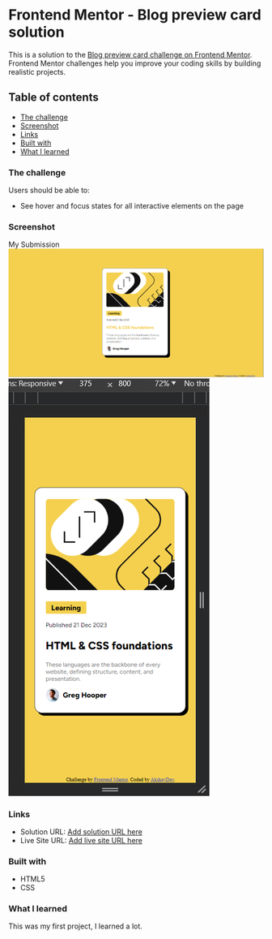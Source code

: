 # Frontend Mentor - Blog preview card solution

This is a solution to the [Blog preview card challenge on Frontend Mentor](https://www.frontendmentor.io/challenges/blog-preview-card-ckPaj01IcS). Frontend Mentor challenges help you improve your coding skills by building realistic projects. 

## Table of contents


  - [The challenge](#the-challenge)
  - [Screenshot](#screenshot)
  - [Links](#links)
  - [Built with](#built-with)
  - [What I learned](#what-i-learned)


### The challenge

Users should be able to:

- See hover and focus states for all interactive elements on the page

### Screenshot

My Submission
![desktop](screenshots\Screenshot1.png)
![mobile](screenshots\Screenshot2.png)


### Links

- Solution URL: [Add solution URL here](https://your-solution-url.com)
- Live Site URL: [Add live site URL here](https://your-live-site-url.com) 

### Built with

- HTML5
- CSS

### What I learned

This was my first project, I learned a lot.

